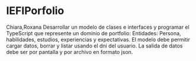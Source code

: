 # IEFIPorfolio
Chiara,Roxana
Desarrollar un modelo de clases e interfaces y programar el TypeScript que represente un dominio de portfolio: Entidades: Persona, habilidades, estudios, experiencias y expectativas. El modelo debe permitir cargar datos, borrar y listar usando el dni del usuario. La salida de datos debe ser por pantalla y por archivo en formato json.